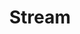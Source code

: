 ---
permalink: "/stream/"
layout: stream
title: "Stream"
slug: "stream"
excerpt: stream
last_modified_at: 2019-11-11 00:00:00 +0000
# sidebar:
# - title: About
#   image: "/images/about-me-200.jpg"
#   image_alt: image
#   text: This is me, with a little too much coffee...
author_profile: false

---